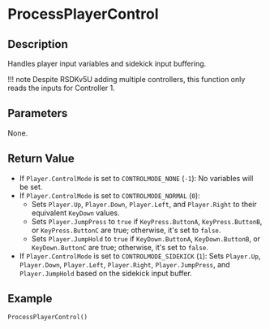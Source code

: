 # ProcessPlayerControl

## Description
Handles player input variables and sidekick input buffering.

!!! note
    Despite RSDKv5U adding multiple controllers, this function only reads the inputs for Controller 1.

## Parameters
None.

## Return Value
- If `Player.ControlMode` is set to `CONTROLMODE_NONE` (`-1`): No variables will be set.
- If `Player.ControlMode` is set to `CONTROLMODE_NORMAL` (`0`):
    - Sets `Player.Up`, `Player.Down`, `Player.Left`, and `Player.Right` to their equivalent `KeyDown` values.
    - Sets `Player.JumpPress` to `true` if `KeyPress.ButtonA`, `KeyPress.ButtonB`, or `KeyPress.ButtonC` are true; otherwise, it's set to `false`.
    - Sets `Player.JumpHold` to `true` if `KeyDown.ButtonA`, `KeyDown.ButtonB`, or `KeyDown.ButtonC` are true; otherwise, it's set to `false`.
- If `Player.ControlMode` is set to `CONTROLMODE_SIDEKICK` (`1`): Sets `Player.Up`, `Player.Down`, `Player.Left`, `Player.Right`, `Player.JumpPress`, and `Player.JumpHold` based on the sidekick input buffer.

## Example
```
ProcessPlayerControl()
```